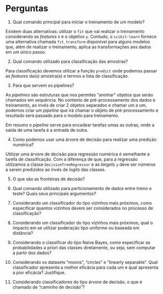 # Perguntas

1. Qual comando principal para iniciar o treinamento de um modelo?

Existem duas alternativas: utilizar o `fit` que vai realizar o treinamento considerando as *features* `X` e o objetivo `y`.
Contudo, o `scikit-learn` fornece uma alternativa chamada `fit_transform` disponível para alguns modelos que, além de realizar o treinamento, aplica
as transformações aos dados em um único passo.

2. Qual comando utilizado para classificação das amostras?

Para classificação devemos utilizar a função `predict` onde podemos passar as *features* da(s) amostra(s) e termos a lista de classificação.

3. Para que servem os pipelines?

As *pipelines* são estruturas que nos permites "aninhar" objetos que serão chamados em sequência. No contexto de pré-processamento dos dados e treinamento, ao invés de criar 2 objetos separados e chamar um a um, podemos criar um *pipeline* que irá chamar o objeto de pré-processamento e resultado será passado para o modelo para treinamento.

Em resumo o *pipeline* serve para encadear tarefas umas as outras, onde a saída de uma tarefa é a entrada de outra.

4. Como podemos usar uma árvore de decisão para realizar uma predição numérica?

Utilizar uma árvore de decisão para regressão numérica é semelhante a tarefa de classificação. Com a diferença de que, para a regressão utilizamos a classe `DecisionTreeRegressor` e as *targets* `y` deve ser números a serem predizidos ao invés de *logits* das classes.

5. O que são as fronteiras de decisão?

6. Qual comando utilizado para particionamento de dados entre treino e teste? Quais seus principais argumentos?

7. Considerando um classificador do tipo vizinhos mais próximos, como especificar quantos vizinhos devem ser considerados no processo de classificação?

8. Considerando um classificador do tipo vizinhos mais próximos, qual o impacto em se utilizar poderação tipo uniforme ou baseada em distância?

9. Considerando o classificar do tipo Naive Bayes, como especificar as probabilidades a priori das classes diretamente, ou seja, sem computar a partir dos dados?

10. Considerando os datasets “moons”, “circles” e “linearly separable”. Qual classificador apresenta a melhor eficácia para cada um e qual apresenta a pior eficácia? Justifique.

11. Considerando classificadores do tipo árvore de decisão, o que é chamado de “caminho de decisão”?
